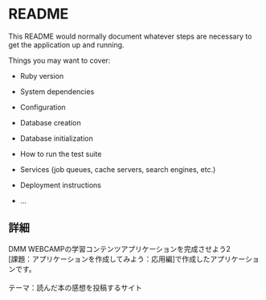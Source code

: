 # README

This README would normally document whatever steps are necessary to get the
application up and running.

Things you may want to cover:

* Ruby version

* System dependencies

* Configuration

* Database creation

* Database initialization

* How to run the test suite

* Services (job queues, cache servers, search engines, etc.)

* Deployment instructions

* ...
## 詳細
DMM WEBCAMPの学習コンテンツアプリケーションを完成させよう2<br>
[課題：アプリケーションを作成してみよう：応用編]で作成したアプリケーションです。<br><br>
テーマ：読んだ本の感想を投稿するサイト
